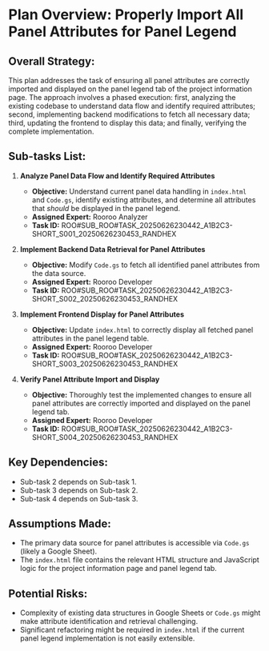 # Plan Overview: Properly Import All Panel Attributes for Panel Legend

## Overall Strategy:
This plan addresses the task of ensuring all panel attributes are correctly imported and displayed on the panel legend tab of the project information page. The approach involves a phased execution: first, analyzing the existing codebase to understand data flow and identify required attributes; second, implementing backend modifications to fetch all necessary data; third, updating the frontend to display this data; and finally, verifying the complete implementation.

## Sub-tasks List:

1.  **Analyze Panel Data Flow and Identify Required Attributes**
    *   **Objective:** Understand current panel data handling in `index.html` and `Code.gs`, identify existing attributes, and determine all attributes that *should* be displayed in the panel legend.
    *   **Assigned Expert:** Rooroo Analyzer
    *   **Task ID:** ROO#SUB_ROO#TASK_20250626230442_A1B2C3-SHORT_S001_20250626230453_RANDHEX

2.  **Implement Backend Data Retrieval for Panel Attributes**
    *   **Objective:** Modify `Code.gs` to fetch all identified panel attributes from the data source.
    *   **Assigned Expert:** Rooroo Developer
    *   **Task ID:** ROO#SUB_ROO#TASK_20250626230442_A1B2C3-SHORT_S002_20250626230453_RANDHEX

3.  **Implement Frontend Display for Panel Attributes**
    *   **Objective:** Update `index.html` to correctly display all fetched panel attributes in the panel legend table.
    *   **Assigned Expert:** Rooroo Developer
    *   **Task ID:** ROO#SUB_ROO#TASK_20250626230442_A1B2C3-SHORT_S003_20250626230453_RANDHEX

4.  **Verify Panel Attribute Import and Display**
    *   **Objective:** Thoroughly test the implemented changes to ensure all panel attributes are correctly imported and displayed on the panel legend tab.
    *   **Assigned Expert:** Rooroo Developer
    *   **Task ID:** ROO#SUB_ROO#TASK_20250626230442_A1B2C3-SHORT_S004_20250626230453_RANDHEX

## Key Dependencies:
*   Sub-task 2 depends on Sub-task 1.
*   Sub-task 3 depends on Sub-task 2.
*   Sub-task 4 depends on Sub-task 3.

## Assumptions Made:
*   The primary data source for panel attributes is accessible via `Code.gs` (likely a Google Sheet).
*   The `index.html` file contains the relevant HTML structure and JavaScript logic for the project information page and panel legend tab.

## Potential Risks:
*   Complexity of existing data structures in Google Sheets or `Code.gs` might make attribute identification and retrieval challenging.
*   Significant refactoring might be required in `index.html` if the current panel legend implementation is not easily extensible.